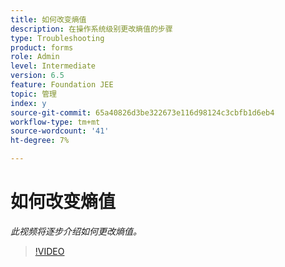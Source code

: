 ```yaml
---
title: 如何改变熵值
description: 在操作系统级别更改熵值的步骤
type: Troubleshooting
product: forms
role: Admin
level: Intermediate
version: 6.5
feature: Foundation JEE
topic: 管理
index: y
source-git-commit: 65a40826d3be322673e116d98124c3cbfb1d6eb4
workflow-type: tm+mt
source-wordcount: '41'
ht-degree: 7%

---
```



# 如何改变熵值

*此视频将逐步介绍如何更改熵值。*

>[!VIDEO](https://video.tv.adobe.com/v/335494?quality=9&learn=on)
